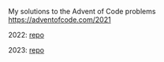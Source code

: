 My solutions to the Advent of Code problems
https://adventofcode.com/2021


2022: [repo](https://github.com/Denzerjet/advent22)

2023: [repo](https://github.com/Denzerjet/advent23)
